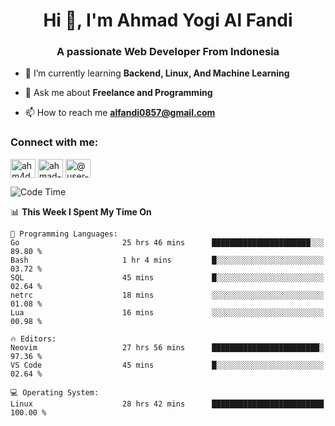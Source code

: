 <h1 align="center">Hi 👋, I'm Ahmad Yogi Al Fandi</h1>
<h3 align="center">A passionate Web Developer From Indonesia</h3>

- 🌱 I’m currently learning **Backend, Linux, And Machine Learning**

- 💬 Ask me about **Freelance and Programming**

- 📫 How to reach me **<alfandi0857@gmail.com>**

<h3 align="left">Connect with me:</h3>
<p align="left">
<a href="https://instagram.com/ahyalfan" target="blank"><img align="center" src="https://raw.githubusercontent.com/rahuldkjain/github-profile-readme-generator/master/src/images/icons/Social/instagram.svg" alt="ahm4d_alf" height="30" width="40" /></a>
  <a href="https://linkedin.com/in/ahmad-yogi-al-fandi" target="blank"><img align="center" src="https://raw.githubusercontent.com/rahuldkjain/github-profile-readme-generator/master/src/images/icons/Social/linked-in-alt.svg" alt="ahmad-yogi-al-fandi" height="30" width="40" /></a>
<a href="https://www.youtube.com/channel/UCLI1Dos-XvgatVk20PHrq2A" target="blank"><img align="center" src="https://raw.githubusercontent.com/rahuldkjain/github-profile-readme-generator/master/src/images/icons/Social/youtube.svg" alt="@user-et3bg8ny5g" height="30" width="40" /></a>
</p>

<!--START_SECTION:waka-->
![Code Time](http://img.shields.io/badge/Code%20Time-203%20hrs%2045%20mins-blue)

📊 **This Week I Spent My Time On** 

```text
💬 Programming Languages: 
Go                       25 hrs 46 mins      ██████████████████████░░░   89.80 % 
Bash                     1 hr 4 mins         █░░░░░░░░░░░░░░░░░░░░░░░░   03.72 % 
SQL                      45 mins             █░░░░░░░░░░░░░░░░░░░░░░░░   02.64 % 
netrc                    18 mins             ░░░░░░░░░░░░░░░░░░░░░░░░░   01.08 % 
Lua                      16 mins             ░░░░░░░░░░░░░░░░░░░░░░░░░   00.98 % 

🔥 Editors: 
Neovim                   27 hrs 56 mins      ████████████████████████░   97.36 % 
VS Code                  45 mins             █░░░░░░░░░░░░░░░░░░░░░░░░   02.64 % 

💻 Operating System: 
Linux                    28 hrs 42 mins      █████████████████████████   100.00 % 
```


<!--END_SECTION:waka-->
